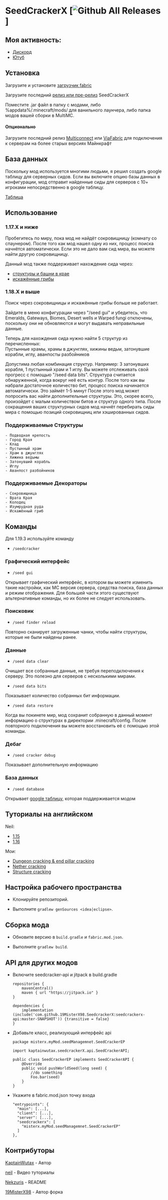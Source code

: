 # SeedCrackerX [![Github All Releases](https://img.shields.io/github/downloads/19MisterX98/SeedCrackerX/total.svg)]

## Моя активность:

- [Дискорд](https://discord.gg/JRmHzqQYfp)
- [Ютуб](https://www.youtube.com/channel/UCby9ZxEjJCqmccQGF3GSYlA)

## Установка

Загрузите и установите [загрузчик fabric](https://fabricmc.net/use/)
 
Загрузите последний [релиз или пре-релиз](https://github.com/19MisterX98/SeedCrackerX/releases) SeedCrackerX
  
Поместите .jar файл в папку с модами, либо %appdata%/.minecraft/mods/ для ванильного лаунчера, либо папка модов вашей сборки в MultiMC.
  
#### Опционально
  
Загрузите последний релиз [Multiconnect](https://github.com/Earthcomputer/multiconnect/releases) или [ViaFabric](https://modrinth.com/mod/viafabric) для подключения к серверам на более старых версиях Майнкрафт
  
## База данных

Поскольку мод используется многими людьми, я решил создать google таблицу для серверных сидов.
Если вы включите опцию базы данных в конфигурации, мод отправит найденные сиды для серверов с 10+ игроками непосредственно в google таблицу.

[Таблица](https://docs.google.com/spreadsheets/d/1tuQiE-0leW88em9OHbZnH-RFNhVqgoHhIt9WQbeqqWw/edit?usp=sharing)

## Использование

### 1.17.X и ниже

Пробегитесь по миру, пока мод не найдёт сокровищницу (комнату со спаунером). После того как мод нашел одну из них, процесс поиска начнётся автоматически.
Если это не дало вам сид мира, вы можете найти другую сокровищницу.

Данный мод также поддерживает нахождение сида через:
- [структуры и башни в крае](https://youtu.be/aUuPSZVPH8E?t=462)
- [искажённые грибы](https://www.youtu.be/HKjwgofhKs4)

### 1.18.X и выше

Поиск через сокровищницы и искажённые грибы больше не работает.

Зайдите в меню конфигурации через "/seed gui" и убедитесь, что Emeralds, Gateways, Biomes, Desert wells и Warped fungi отключены, поскольку они не обновляются и могут выдавать неправильные данные.

Теперь для нахождения сида нужно найти 5 структур из перечисленных:\
Пустынные храмы, храмы в джунглях, хижины ведьм, затонувшие корабли, иглу, аванпосты разбойников

Допустима любая комбинация структур. Например: 3 затонувших корабля, 1 пустынный храм и 1 иглу.
Вы можете отслеживать свой прогресс с помощью "/seed data bits".
Структура считается обнаруженной, когда вокруг неё есть контур.
После того как вы набрали достаточное количество бит, процесс поиска начинается автоматически. Это займёт 1-5 минут
После этого мод может попросить вас найти дополнительные структуры.
Это, скорее всего, произойдет с малым количеством битов и структур одного типа.
После сокращения ваших структурных сидов мод начнёт перебирать сиды мира с помощью позиций сокровищниц или хэшированных сидов.

  ### Поддерживаемые Структуры
    - Подводная крепость
    - Город Края
    - Клад
    - Пустынный храм
    - Храм в джунглях
    - Хижина ведьмы
    - Затонувший корабль
    - Иглу
    - Аванпост разбойников
  
  ### Поддерживаемые Декораторы
    - Сокровищница
    - Врата Края
    - Колодец
    - Изумрудная руда
    - Искажённый гриб

## Команды

 Для 1.19.3 используйте команду 
 - `/seedcracker`

  ### Графический интерфейс
  - `/seed gui`
  
  Открывает графический интерфейс, в котором вы можете изменить такие настройки, как MC версия сервера, средства поиска, база данных и режим отображения.
  Для большей части этого существуют альтернативные команды, но их более не следует использовать.
  
  ### Поисковик
  - `/seed finder reload`
  
  Повторно сканирует загруженные чанки, чтобы найти структуры, которые не были найдены ранее.

  ### Данные
  - `/seed data clear`
  
  Очищает все собранные данные, не требуя переподключения к серверу. Это полезно для серверов с несколькими мирами.
  
  - `/seed data bits`
  
  Показывает количество собранных бит информации.
  
  - `/seed data restore`
  
  Когда вы покинете мир, мод сохранит собранную в данный момент информацию о структурах в директории .minecraft/config.
  После повторного подключения вы можете восстановить её с помощью этой команды.
  
  ### Дебаг
  - `/seed cracker debug`

  Показывает дополнительную информацию
  
  ### База данных
  - `/seed database`
  
  Открывает [google таблицу](https://docs.google.com/spreadsheets/d/1tuQiE-0leW88em9OHbZnH-RFNhVqgoHhIt9WQbeqqWw/edit?usp=sharing), которая поддерживается модом
  
## Туториалы на английском

Neil:
- [1.15](https://youtu.be/1ChmLi9og8Q)
- [1.16](https://youtu.be/aUuPSZVPH8E)

Мои:
- [Dungeon cracking & end pillar cracking](https://youtu.be/8ytfZ2MXosY)
- [Nether cracking](https://youtu.be/HKjwgofhKs4)
- [Structure cracking](https://www.youtu.be/UXVrBaOR8H0)

## Настройка рабочего пространства

- Клонируйте репозиторий.

- Выполните `gradlew genSources <idea|eclipse>`.

## Сборка мода

- Обновите версию в `build.gradle` и `fabric.mod.json`.

- Выполните `gradlew build`.

## API для других модов

- Включите seedcracker-api и jitpack в build.gradle

      repositories {
          mavenCentral()
          maven { url "https://jitpack.io" }
      }
      
      dependencies {
          implementation (include('com.github.19MisterX98.SeedcrackerX:seedcrackerx-api:master-SNAPSHOT')) {transitive = false}
      }

- Добавьте класс, реализующий интерфейс api

      package misterx.myMod.seedManagemnet.SeedCrackerEP
      
      import kaptainwutax.seedcrackerX.api.SeedCrackerAPI;
    
      public class SeedCrackerEP implements SeedCrackerAPI {
          @Override
          public void pushWorldSeed(long seed) {
              //do something
              Foo.bar(seed)
          }
      }

- Укажите в fabric.mod.json точку входа

      "entrypoints": {
        "main": [...],
        "client": [...],
        "server": [...],
        "seedcrackerx": [
          "misterx.myMod.seedManagemnet.SeedCrackerEP"
        ]
      },

## Контрибуторы

[KaptainWutax](https://github.com/KaptainWutax) - Автор

[neil](https://www.youtube.com/watch?v=aUuPSZVPH8E) - Видео туториалы

[Nekzuris](https://github.com/Nekzuris) - README

[19MisterX98](https://www.youtube.com/channel/UCby9ZxEjJCqmccQGF3GSYlA) - Автор форка
